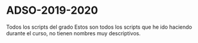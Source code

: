 # ADSO-2019-2020
Todos los scripts del grado 
Estos son todos los scripts que he ido  haciendo durante el curso, no tienen nombres muy descriptivos.

